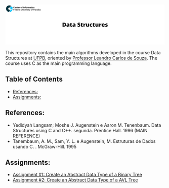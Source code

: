 <p align="center">
  <img src="assets/banner_ds.png" >
</p>

This repository contains the main algorithms developed in the course Data Structures at [UFPB](https://www.ufpb.br), oriented by [Professor Leandro Carlos de Souza](http://lattes.cnpq.br/7894153744845649). The course uses C as the main programming language. 

## Table of Contents
- [References:](#references)
- [Assignments:](#assignments)

## References:
- Yedidyah Langsam; Moshe J. Augenstein e Aaron M. Tenenbaum. Data Structures using C and C++. segunda. Prentice Hall. 1996 (MAIN REFERENCE)
- Tanembaum, A. M., Sam, Y. L. e Augenstein, M. Estruturas de Dados usando C. . McGraw-Hill. 1995

## Assignments:
 - [Assignment #1: Create an Abstract Data Type of a Binary Tree](https://github.com/mateustosta/data-structures/tree/master/Assignment%20%231/binary-tree)
 - [Assignment #2: Create an Abstract Data Type of a AVL Tree](https://github.com/mateustosta/data-structures/tree/main/Assignment%20%232/avl-tree)
